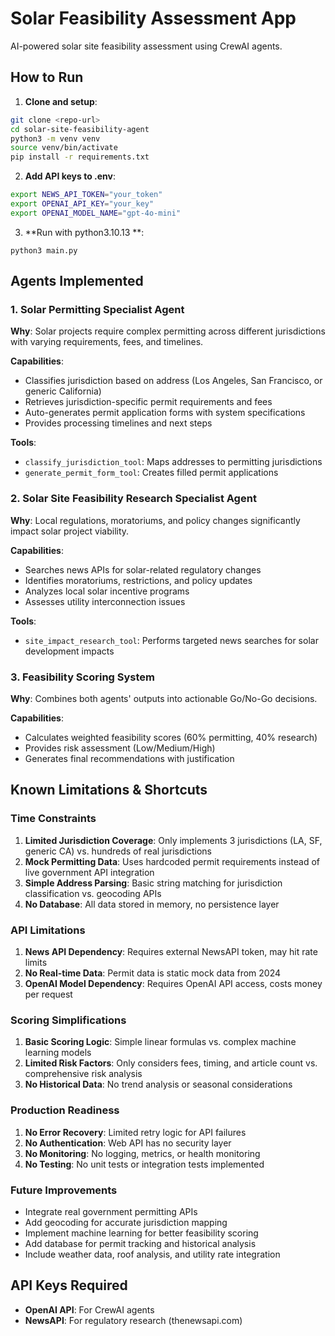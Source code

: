 # Solar Feasibility Assessment App

AI-powered solar site feasibility assessment using CrewAI agents.

## How to Run

1. **Clone and setup**:
```bash
git clone <repo-url>
cd solar-site-feasibility-agent
python3 -m venv venv
source venv/bin/activate
pip install -r requirements.txt


```

2. **Add API keys to .env**:
```bash
export NEWS_API_TOKEN="your_token"
export OPENAI_API_KEY="your_key"
export OPENAI_MODEL_NAME="gpt-4o-mini"

```

3. **Run with python3.10.13 **:
```
python3 main.py

```

## Agents Implemented

### 1. Solar Permitting Specialist Agent
**Why**: Solar projects require complex permitting across different jurisdictions with varying requirements, fees, and timelines.

**Capabilities**:
- Classifies jurisdiction based on address (Los Angeles, San Francisco, or generic California)
- Retrieves jurisdiction-specific permit requirements and fees
- Auto-generates permit application forms with system specifications
- Provides processing timelines and next steps

**Tools**:
- `classify_jurisdiction_tool`: Maps addresses to permitting jurisdictions
- `generate_permit_form_tool`: Creates filled permit applications

### 2. Solar Site Feasibility Research Specialist Agent  
**Why**: Local regulations, moratoriums, and policy changes significantly impact solar project viability.

**Capabilities**:
- Searches news APIs for solar-related regulatory changes
- Identifies moratoriums, restrictions, and policy updates
- Analyzes local solar incentive programs
- Assesses utility interconnection issues

**Tools**:
- `site_impact_research_tool`: Performs targeted news searches for solar development impacts

### 3. Feasibility Scoring System
**Why**: Combines both agents' outputs into actionable Go/No-Go decisions.

**Capabilities**:
- Calculates weighted feasibility scores (60% permitting, 40% research)
- Provides risk assessment (Low/Medium/High)
- Generates final recommendations with justification

## Known Limitations & Shortcuts

### Time Constraints
1. **Limited Jurisdiction Coverage**: Only implements 3 jurisdictions (LA, SF, generic CA) vs. hundreds of real jurisdictions
2. **Mock Permitting Data**: Uses hardcoded permit requirements instead of live government API integration
3. **Simple Address Parsing**: Basic string matching for jurisdiction classification vs. geocoding APIs
4. **No Database**: All data stored in memory, no persistence layer

### API Limitations
1. **News API Dependency**: Requires external NewsAPI token, may hit rate limits
2. **No Real-time Data**: Permit data is static mock data from 2024
3. **OpenAI Model Dependency**: Requires OpenAI API access, costs money per request

### Scoring Simplifications  
1. **Basic Scoring Logic**: Simple linear formulas vs. complex machine learning models
2. **Limited Risk Factors**: Only considers fees, timing, and article count vs. comprehensive risk analysis
3. **No Historical Data**: No trend analysis or seasonal considerations

### Production Readiness
1. **No Error Recovery**: Limited retry logic for API failures
2. **No Authentication**: Web API has no security layer
3. **No Monitoring**: No logging, metrics, or health monitoring
4. **No Testing**: No unit tests or integration tests implemented

### Future Improvements
- Integrate real government permitting APIs
- Add geocoding for accurate jurisdiction mapping  
- Implement machine learning for better feasibility scoring
- Add database for permit tracking and historical analysis
- Include weather data, roof analysis, and utility rate integration

## API Keys Required

- **OpenAI API**: For CrewAI agents
- **NewsAPI**: For regulatory research (thenewsapi.com)
